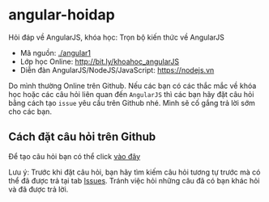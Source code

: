 # angular-hoidap

Hỏi đáp về AngularJS, khóa học: Trọn bộ kiến thức về AngularJS

* Mã nguồn: [./angular1](./angular1)
* Lớp học Online: http://bit.ly/khoahoc_angularJS
* Diễn đàn AngularJS/NodeJS/JavaScript: https://nodejs.vn

Do mình thường Online trên Github. Nếu các bạn có các thắc mắc về khóa học hoặc các câu hỏi liên quan đến `AngularJS` thì các bạn hãy đặt câu hỏi bằng cách tạo `issue` yêu cầu trên Github nhé. Mình sẽ cố gắng trả lời sớm cho các bạn.

## Cách đặt câu hỏi trên Github
Để tạo câu hỏi bạn có thể click [vào đây](https://github.com/Vunb/angular-hoidap/issues/new)

Lưu ý: Trước khi đặt câu hỏi, bạn hãy tìm kiếm câu hỏi tương tự trước mà có thể đã được trả tại tab [Issues](https://github.com/Vunb/angular-hoidap/issues). Tránh việc hỏi những câu đã có bạn khác hỏi và đã được trả lời.
